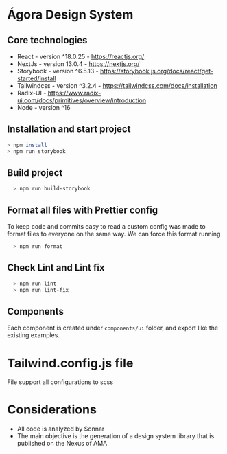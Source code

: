 # Ágora Design System

## Core technologies

- React - version ^18.0.25 - <https://reactjs.org/>
- NextJs - version 13.0.4 - <https://nextjs.org/>
- Storybook - version ^6.5.13 - <https://storybook.js.org/docs/react/get-started/install>
- Tailwindcss - version ^3.2.4 - <https://tailwindcss.com/docs/installation>
- Radix-UI - <https://www.radix-ui.com/docs/primitives/overview/introduction>
- Node - version ^16

## Installation and start project

```sh
> npm install
> npm run storybook

```

## Build project

```sh
  > npm run build-storybook

```

## Format all files with Prettier config

To keep code and commits easy to read a custom config was made to format files to everyone on the same way. We can force this format running

```sh
  > npm run format

```

## Check Lint and Lint fix

```sh
  > npm run lint
  > npm run lint-fix

```

## Components

Each component is created under `components/ui` folder, and export like the existing examples.

# Tailwind.config.js file

File support all configurations to scss

# Considerations

- All code is analyzed by Sonnar
- The main objective is the generation of a design system library that is published on the Nexus of AMA
